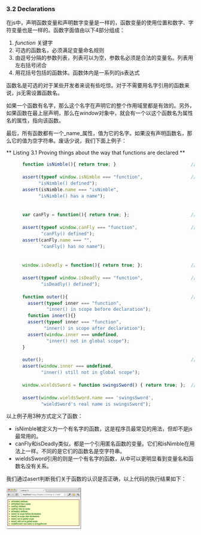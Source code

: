 ### 3.2 Declarations

在js中，声明函数变量和声明数字变量是一样的，函数变量的使用位置和数字、字符变量也是一样的。函数字面值由以下4部分组成：

1. _function_ 关键字
2. 可选的函数名，必须满足变量命名规则
3. 由逗号分隔的参数列表，列表可以为空，参数名必须是合法的变量名。列表用左右括号闭合
4. 用花括号包括的函数体。函数体内是一系列的js表达式

函数名是可选的对于某些开发者来说有些吃惊。对于不需要用名字引用的函数来说，js无需设置函数名。

如果一个函数有名字，那么这个名字在声明它的整个作用域里都是有效的。另外，如果函数在最上层声明，那么在*window*对象中，就会有一个以这个函数名为属性名的属性，指向该函数。

最后，所有函数都有一个_name_属性，值为它的名字。如果没有声明函数名，那么它的值为空字符串。废话少说，我们下面上例子：

** Listing 3.1 Proving things about the way that functions are declared **
```javascript
      function isNimble(){ return true; }                            //#1 定义有名函数，该函数在整个作用域中有效，并且隐式的成为了window对象的属性。

      assert(typeof window.isNimble === "function",                  //#2 第一个测试检查window对象是否包含了isNimble属性，第二个测试检查函数的名字是否正确
            "isNimble() defined");
      assert(isNimble.name === "isNimble",
            "isNimble() has a name");


      var canFly = function(){ return true; };                       //#3 通过canFly引用一个匿名函数，该变量会成为window的属性，但是函数名未设置。

      assert(typeof window.canFly === "function",                    //#4 检测canFly是否在window对象中，同时函数名是否为空（不是null）
             "canFly() defined");
      assert(canFly.name === "",
             "canFly() has no name");


      window.isDeadly = function(){ return true; };                  //#5 直接创建window属性，指向匿名函数

      assert(typeof window.isDeadly === "function",                  //#6 与#4类似，我们可以检查它的函数名也是空字符串。
             "isDeadly() defined");

      function outer(){                                              //#7 在outer函数中定义inner函数，检查inner函数在它声明前后是都可以访问的，即在声明它的整个作用域中有效。同时inner并没有加入到window中。
        assert(typeof inner === "function",
               "inner() in scope before declaration");
        function inner(){}
        assert(typeof inner === "function",
              "inner() in scope after declaration");
        assert(window.inner === undefined,
               "inner() not in global scope");
      }

      outer();                                                       //#8 inner依然不在window中。
      assert(window.inner === undefined,
             "inner() still not in global scope");

      window.wieldsSword = function swingsSword() { return true; };  //#9 引用函数的变量名和函数自己的名字之间没有任何关系。

      assert(window.wieldsSword.name === 'swingsSword',
             "wieldSword's real name is swingsSword");
```
以上例子用3种方式定义了函数：
* isNimble被定义为一个有名字的函数，这是程序员最常见的用法，但却不是js最常用的。
* canFly和isDeadly类似，都是一个引用匿名函数的变量。它们和isNimble在用法上一样。不同的是它们的函数名是空字符串。
* wieldsSword引用的则是一个有名字的函数，从中可以更明显看到变量名和函数名没有关系。

我们通过asert判断我们关于函数的认识是否正确，以上代码的执行结果如下：

<img src="https://github.com/flybywind/SecretsOfJavaScriptNinja/blob/master/img/fig3.4.jpg" alt="figure 3.4 通过测试检验我们的结论都是对的" width="200px">
